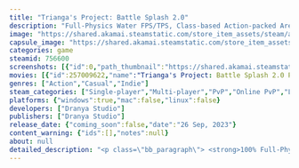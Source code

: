 ```yaml
---
title: "Trianga's Project: Battle Splash 2.0"
description: "Full-Physics Water FPS/TPS, Class-based Action-packed Arena Shooter, Run &amp; Gun with Rocket Jump, Single/Coop/Multiplayers, Survive Procedural Waves of Enemies, Lots of Game Modes, Endless Challenges and Replayability, with an Anime Beautiful Cast, and More...!"
image: "https://shared.akamai.steamstatic.com/store_item_assets/steam/apps/756600/header.jpg?t=1731504392"
capsule_image: "https://shared.akamai.steamstatic.com/store_item_assets/steam/apps/756600/2d75233a216e6415a52442298bd74b11acdcabf8/capsule_231x87.jpg?t=1731504392"
categories: game
steamid: 756600
screenshots: [{"id":0,"path_thumbnail":"https://shared.akamai.steamstatic.com/store_item_assets/steam/apps/756600/ss_100593d2492aa2c7f8ca813d63381a3a38c4136b.600x338.jpg?t=1731504392","path_full":"https://shared.akamai.steamstatic.com/store_item_assets/steam/apps/756600/ss_100593d2492aa2c7f8ca813d63381a3a38c4136b.1920x1080.jpg?t=1731504392"},{"id":1,"path_thumbnail":"https://shared.akamai.steamstatic.com/store_item_assets/steam/apps/756600/ss_2176ce27ccfa94e72955083a269d613d1837ed77.600x338.jpg?t=1731504392","path_full":"https://shared.akamai.steamstatic.com/store_item_assets/steam/apps/756600/ss_2176ce27ccfa94e72955083a269d613d1837ed77.1920x1080.jpg?t=1731504392"},{"id":2,"path_thumbnail":"https://shared.akamai.steamstatic.com/store_item_assets/steam/apps/756600/ss_3fcf02f68d5cf85a26774fa4f84a8d93f726a063.600x338.jpg?t=1731504392","path_full":"https://shared.akamai.steamstatic.com/store_item_assets/steam/apps/756600/ss_3fcf02f68d5cf85a26774fa4f84a8d93f726a063.1920x1080.jpg?t=1731504392"},{"id":3,"path_thumbnail":"https://shared.akamai.steamstatic.com/store_item_assets/steam/apps/756600/ss_1cdfab286685055bbc087b2c280a34bb060e75e2.600x338.jpg?t=1731504392","path_full":"https://shared.akamai.steamstatic.com/store_item_assets/steam/apps/756600/ss_1cdfab286685055bbc087b2c280a34bb060e75e2.1920x1080.jpg?t=1731504392"},{"id":4,"path_thumbnail":"https://shared.akamai.steamstatic.com/store_item_assets/steam/apps/756600/ss_ef0ffd04b661d8bff710fe722aa0fd6fef9ed93a.600x338.jpg?t=1731504392","path_full":"https://shared.akamai.steamstatic.com/store_item_assets/steam/apps/756600/ss_ef0ffd04b661d8bff710fe722aa0fd6fef9ed93a.1920x1080.jpg?t=1731504392"},{"id":5,"path_thumbnail":"https://shared.akamai.steamstatic.com/store_item_assets/steam/apps/756600/ss_8845f6faf5522362cec6fc9e03585302be302a1b.600x338.jpg?t=1731504392","path_full":"https://shared.akamai.steamstatic.com/store_item_assets/steam/apps/756600/ss_8845f6faf5522362cec6fc9e03585302be302a1b.1920x1080.jpg?t=1731504392"},{"id":6,"path_thumbnail":"https://shared.akamai.steamstatic.com/store_item_assets/steam/apps/756600/ss_09ae8e9432101c42906eeb1c5c73210dc3c1d660.600x338.jpg?t=1731504392","path_full":"https://shared.akamai.steamstatic.com/store_item_assets/steam/apps/756600/ss_09ae8e9432101c42906eeb1c5c73210dc3c1d660.1920x1080.jpg?t=1731504392"},{"id":7,"path_thumbnail":"https://shared.akamai.steamstatic.com/store_item_assets/steam/apps/756600/ss_73c1305a3699d9cdfc2edf79278dada7c9ebaa5b.600x338.jpg?t=1731504392","path_full":"https://shared.akamai.steamstatic.com/store_item_assets/steam/apps/756600/ss_73c1305a3699d9cdfc2edf79278dada7c9ebaa5b.1920x1080.jpg?t=1731504392"},{"id":8,"path_thumbnail":"https://shared.akamai.steamstatic.com/store_item_assets/steam/apps/756600/ss_03bdd0a48c4360dc1fe5976e27f6723dd0c5c596.600x338.jpg?t=1731504392","path_full":"https://shared.akamai.steamstatic.com/store_item_assets/steam/apps/756600/ss_03bdd0a48c4360dc1fe5976e27f6723dd0c5c596.1920x1080.jpg?t=1731504392"},{"id":9,"path_thumbnail":"https://shared.akamai.steamstatic.com/store_item_assets/steam/apps/756600/ss_f2f3c905726a1f25ee07e5c5855d063bca9e365e.600x338.jpg?t=1731504392","path_full":"https://shared.akamai.steamstatic.com/store_item_assets/steam/apps/756600/ss_f2f3c905726a1f25ee07e5c5855d063bca9e365e.1920x1080.jpg?t=1731504392"},{"id":10,"path_thumbnail":"https://shared.akamai.steamstatic.com/store_item_assets/steam/apps/756600/ss_7d68f5836206d0da8af9bfddd799bbdd5e3d2b29.600x338.jpg?t=1731504392","path_full":"https://shared.akamai.steamstatic.com/store_item_assets/steam/apps/756600/ss_7d68f5836206d0da8af9bfddd799bbdd5e3d2b29.1920x1080.jpg?t=1731504392"},{"id":11,"path_thumbnail":"https://shared.akamai.steamstatic.com/store_item_assets/steam/apps/756600/ss_546b41f1fe745ff59781dd277b603c2294754ada.600x338.jpg?t=1731504392","path_full":"https://shared.akamai.steamstatic.com/store_item_assets/steam/apps/756600/ss_546b41f1fe745ff59781dd277b603c2294754ada.1920x1080.jpg?t=1731504392"},{"id":12,"path_thumbnail":"https://shared.akamai.steamstatic.com/store_item_assets/steam/apps/756600/ss_1cf7e8247d9fc5080c519df9af5bf7e1e501a6c0.600x338.jpg?t=1731504392","path_full":"https://shared.akamai.steamstatic.com/store_item_assets/steam/apps/756600/ss_1cf7e8247d9fc5080c519df9af5bf7e1e501a6c0.1920x1080.jpg?t=1731504392"},{"id":13,"path_thumbnail":"https://shared.akamai.steamstatic.com/store_item_assets/steam/apps/756600/ss_a4732ca1c2007d2143fec628bb2f0a3dbe05e893.600x338.jpg?t=1731504392","path_full":"https://shared.akamai.steamstatic.com/store_item_assets/steam/apps/756600/ss_a4732ca1c2007d2143fec628bb2f0a3dbe05e893.1920x1080.jpg?t=1731504392"},{"id":14,"path_thumbnail":"https://shared.akamai.steamstatic.com/store_item_assets/steam/apps/756600/ss_64d069614269b238d082e2c97e6054d794893aed.600x338.jpg?t=1731504392","path_full":"https://shared.akamai.steamstatic.com/store_item_assets/steam/apps/756600/ss_64d069614269b238d082e2c97e6054d794893aed.1920x1080.jpg?t=1731504392"},{"id":15,"path_thumbnail":"https://shared.akamai.steamstatic.com/store_item_assets/steam/apps/756600/ss_65588af2846625108feb3b0fa62ee7cb66b2a06f.600x338.jpg?t=1731504392","path_full":"https://shared.akamai.steamstatic.com/store_item_assets/steam/apps/756600/ss_65588af2846625108feb3b0fa62ee7cb66b2a06f.1920x1080.jpg?t=1731504392"},{"id":16,"path_thumbnail":"https://shared.akamai.steamstatic.com/store_item_assets/steam/apps/756600/ss_d630382b7ecc8aca1f705ad729d6b3a3dab80d31.600x338.jpg?t=1731504392","path_full":"https://shared.akamai.steamstatic.com/store_item_assets/steam/apps/756600/ss_d630382b7ecc8aca1f705ad729d6b3a3dab80d31.1920x1080.jpg?t=1731504392"},{"id":17,"path_thumbnail":"https://shared.akamai.steamstatic.com/store_item_assets/steam/apps/756600/ss_00c33f8d2acfec6f468c16b3579c95330a78ffe0.600x338.jpg?t=1731504392","path_full":"https://shared.akamai.steamstatic.com/store_item_assets/steam/apps/756600/ss_00c33f8d2acfec6f468c16b3579c95330a78ffe0.1920x1080.jpg?t=1731504392"}]
movies: [{"id":257009622,"name":"Trianga's Project: Battle Splash 2.0 Promo","thumbnail":"https://shared.akamai.steamstatic.com/store_item_assets/steam/apps/257009622/movie.293x165.jpg?t=1730969699","webm":{"480":"http://video.akamai.steamstatic.com/store_trailers/257009622/movie480_vp9.webm?t=1730969699","max":"http://video.akamai.steamstatic.com/store_trailers/257009622/movie_max_vp9.webm?t=1730969699"},"mp4":{"480":"http://video.akamai.steamstatic.com/store_trailers/257009622/movie480.mp4?t=1730969699","max":"http://video.akamai.steamstatic.com/store_trailers/257009622/movie_max.mp4?t=1730969699"},"highlight":true}]
genres: ["Action","Casual","Indie"]
steam_categories: ["Single-player","Multi-player","PvP","Online PvP","LAN PvP","Co-op","Online Co-op","LAN Co-op","Partial Controller Support","Steam Cloud","Family Sharing"]
platforms: {"windows":true,"mac":false,"linux":false}
developers: ["Dranya Studio"]
publishers: ["Dranya Studio"]
release_date: {"coming_soon":false,"date":"26 Sep, 2023"}
content_warning: {"ids":[],"notes":null}
about: null
detailed_description: "<p class=\"bb_paragraph\"> <strong>100% Full-Physics Water Weapons!!!</strong> </p><p class=\"bb_paragraph\"><img class=\"bb_img\" src=\"https://shared.akamai.steamstatic.com/store_item_assets/steam/apps/756600/extras/100_Full-Physics_Water_Weapons.gif?t=1731504392\" /><strong>Robot gameplay/PvPvE</strong></p><p class=\"bb_paragraph\"><img class=\"bb_img\" src=\"https://shared.akamai.steamstatic.com/store_item_assets/steam/apps/756600/extras/Robot_gameplayPvPvE.gif?t=1731504392\" /><strong>Fast-paced FPS/TPS Single/Multiplayer/Co-op up to 4 players</strong></p><p class=\"bb_paragraph\"><img class=\"bb_img\" src=\"https://shared.akamai.steamstatic.com/store_item_assets/steam/apps/756600/extras/MultiplayerCo-op_FPSTPS.gif?t=1731504392\" /><strong>Endless Swarms of Enemy</strong></p><p class=\"bb_paragraph\"><img class=\"bb_img\" src=\"https://shared.akamai.steamstatic.com/store_item_assets/steam/apps/756600/extras/Endless_Swarms_of_Enemy.gif?t=1731504392\" /><strong>Run and Gun with Rocket Jump! </strong></p><p class=\"bb_paragraph\"><img class=\"bb_img\" src=\"https://shared.akamai.steamstatic.com/store_item_assets/steam/apps/756600/extras/Run___Gun_with_Rocket_Jump.gif?t=1731504392\" /><strong>Test your water-warfare skills in Battle Splash's roguelite Survival Mode! Gear up with wacky water cannons and face off against relentless waves of increasingly soaked enemies. Each waves is a different battlefield, and the results will be carried to the next round, so make the most out of your decisions! Bring your friends along for better rewards, and greater the challenge as well!</strong></p><p class=\"bb_paragraph\"></p><p class=\"bb_paragraph\"><strong>Key Features:</strong></p><ul class=\"bb_ul\"><li><p class=\"bb_paragraph\">Water Shooter Mayhem: Battle Splash 2.0 remains true to its water-themed roots, featuring an array of water guns, water balloons, and aquatic gadgets. Soak your foes with precision and strategy using your trusty water-based armaments while dodging torrents of water in return.</p></li><li><p class=\"bb_paragraph\">Brand new mechanics: water splash will bounce off the surface upon contact, changing the shape of the Area of Effect. Once get soaked, the faster you move, the faster you recover/dry up. Characters can also change Weapons' behaviors in real-time.</p></li><li><p class=\"bb_paragraph\">Arena Shooter Intensity: Immerse yourself in fast-paced, arena-style battles set in a variety of dynamic and visually stunning environments.</p></li><li><p class=\"bb_paragraph\">Play as you Like: Whether it is First-Person Shooter or Third-Person Shooter, Battle Splash got it covered. Feel free to choose your favorite POV as each of them will provide different experiences!</p></li><li><p class=\"bb_paragraph\">Strategic Teamplay: Team up with friends or go solo as you face off against wave after wave of opponents. Communication, coordination, and strategy are the keys to success in Survival mode. Adapt your tactics on the fly to conquer each escalating challenge. Or take all of that and challenge other players Online.</p></li><li><p class=\"bb_paragraph\">Unique Characters and Abilities: Choose from a diverse roster of characters, each with their own special abilities and playstyles. Whether you prefer to be a front-line water warrior or provide vital support, Battle Splash offers a range of options to suit your preferred playstyle.</p></li></ul>"
---
```


